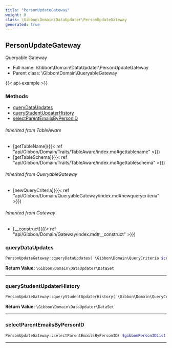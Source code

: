 ```yaml
---
title: "PersonUpdateGateway"
weight: 0
class: \Gibbon\Domain\DataUpdater\PersonUpdateGateway
generated: true
---
```


## PersonUpdateGateway 

Queryable Gateway



* Full name: \Gibbon\Domain\DataUpdater\PersonUpdateGateway
* Parent class: \Gibbon\Domain\QueryableGateway

{{< api-example >}} 



### Methods

- [queryDataUpdates](#querydataupdates)
- [queryStudentUpdaterHistory](#querystudentupdaterhistory)
- [selectParentEmailsByPersonID](#selectparentemailsbypersonid)




###### Inherited from TableAware
- [getTableName]({{< ref "api/Gibbon/Domain/Traits/TableAware/index.md#gettablename" >}})
- [getTableSchema]({{< ref "api/Gibbon/Domain/Traits/TableAware/index.md#gettableschema" >}})

###### Inherited from QueryableGateway
- [newQueryCriteria]({{< ref "api/Gibbon/Domain/QueryableGateway/index.md#newquerycriteria" >}})

###### Inherited from Gateway
- [__construct]({{< ref "api/Gibbon/Domain/Gateway/index.md#__construct" >}})



### queryDataUpdates



```php
PersonUpdateGateway::queryDataUpdates( \Gibbon\Domain\QueryCriteria $criteria, $gibbonSchoolYearID ): \Gibbon\Domain\DataUpdater\DataSet
```






**Return Value:**
`\Gibbon\Domain\DataUpdater\DataSet`  



---

### queryStudentUpdaterHistory



```php
PersonUpdateGateway::queryStudentUpdaterHistory( \Gibbon\Domain\QueryCriteria $criteria, $gibbonSchoolYearID, $gibbonPersonIDList ): \Gibbon\Domain\DataUpdater\DataSet
```






**Return Value:**
`\Gibbon\Domain\DataUpdater\DataSet`  



---

### selectParentEmailsByPersonID



```php
PersonUpdateGateway::selectParentEmailsByPersonID( $gibbonPersonIDList )
```









---


